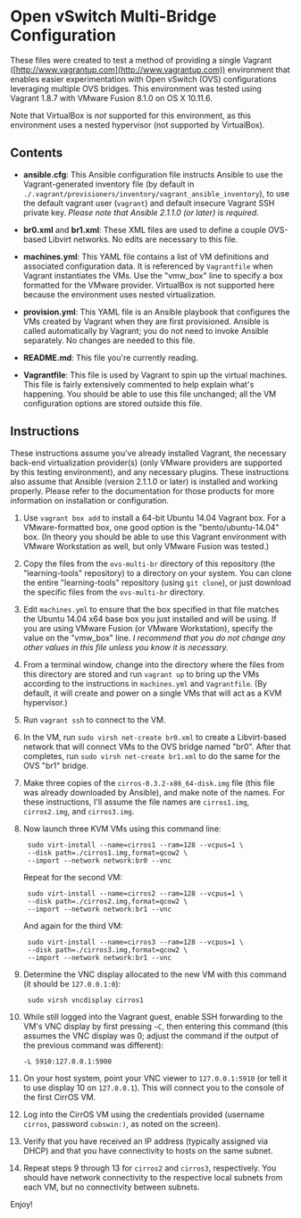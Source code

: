 # Open vSwitch Multi-Bridge Configuration

These files were created to test a method of providing a single Vagrant ([http://www.vagrantup.com](http://www.vagrantup.com)) environment that enables easier experimentation with Open vSwitch (OVS) configurations leveraging multiple OVS bridges. This environment was tested using Vagrant 1.8.7 with VMware Fusion 8.1.0 on OS X 10.11.6.

Note that VirtualBox is _not_ supported for this environment, as this environment uses a nested hypervisor (not supported by VirtualBox).

## Contents

* **ansible.cfg**: This Ansible configuration file instructs Ansible to use the Vagrant-generated inventory file (by default in `./.vagrant/provisioners/inventory/vagrant_ansible_inventory`), to use the default vagrant user (`vagrant`) and default insecure Vagrant SSH private key. _Please note that Ansible 2.1.1.0 (or later) is required._

* **br0.xml** and **br1.xml**: These XML files are used to define a couple OVS-based Libvirt networks. No edits are necessary to this file.

* **machines.yml**: This YAML file contains a list of VM definitions and associated configuration data. It is referenced by `Vagrantfile` when Vagrant instantiates the VMs. Use the "vmw_box" line to specify a box formatted for the VMware provider. VirtualBox is not supported here because the environment uses nested virtualization.

* **provision.yml**: This YAML file is an Ansible playbook that configures the VMs created by Vagrant when they are first provisioned. Ansible is called automatically by Vagrant; you do not need to invoke Ansible separately. No changes are needed to this file.

* **README.md**: This file you're currently reading.

* **Vagrantfile**: This file is used by Vagrant to spin up the virtual machines. This file is fairly extensively commented to help explain what's happening. You should be able to use this file unchanged; all the VM configuration options are stored outside this file.

## Instructions

These instructions assume you've already installed Vagrant, the necessary back-end virtualization provider(s) (only VMware providers are supported by this testing environment), and any necessary plugins. These instructions also assume that Ansible (version 2.1.1.0 or later) is installed and working properly. Please refer to the documentation for those products for more information on installation or configuration.

1. Use `vagrant box add` to install a 64-bit Ubuntu 14.04 Vagrant box. For a VMware-formatted box, one good option is the "bento/ubuntu-14.04" box. (In theory you should be able to use this Vagrant environment with VMware Workstation as well, but only VMware Fusion was tested.)

2. Copy the files from the `ovs-multi-br` directory of this repository (the "learning-tools" repository) to a directory on your system. You can clone the entire "learning-tools" repository (using `git clone`), or just download the specific files from the `ovs-multi-br` directory.

3. Edit `machines.yml` to ensure that the box specified in that file matches the Ubuntu 14.04 x64 base box you just installed and will be using. If you are using VMware Fusion (or VMware Workstation), specify the value on the "vmw_box" line. _I recommend that you do not change any other values in this file unless you know it is necessary._

4. From a terminal window, change into the directory where the files from this directory are stored and run `vagrant up` to bring up the VMs according to the instructions in `machines.yml` and `Vagrantfile`. (By default, it will create and power on a single VMs that will act as a KVM hypervisor.)

5. Run `vagrant ssh` to connect to the VM.

6. In the VM, run `sudo virsh net-create br0.xml` to create a Libvirt-based network that will connect VMs to the OVS bridge named "br0". After that completes, run `sudo virsh net-create br1.xml` to do the same for the OVS "br1" bridge.

7. Make three copies of the `cirros-0.3.2-x86_64-disk.img` file (this file was already downloaded by Ansible), and make note of the names. For these instructions, I'll assume the file names are `cirros1.img`, `cirros2.img`, and `cirros3.img`.

8. Now launch three KVM VMs using this command line:

        sudo virt-install --name=cirros1 --ram=128 --vcpus=1 \
        --disk path=./cirros1.img,format=qcow2 \
        --import --network network:br0 --vnc

    Repeat for the second VM:

        sudo virt-install --name=cirros2 --ram=128 --vcpus=1 \
        --disk path=./cirros2.img,format=qcow2 \
        --import --network network:br1 --vnc

    And again for the third VM:

        sudo virt-install --name=cirros3 --ram=128 --vcpus=1 \
        --disk path=./cirros3.img,format=qcow2 \
        --import --network network:br1 --vnc

9. Determine the VNC display allocated to the new VM with this command (it should be `127.0.0.1:0`):

        sudo virsh vncdisplay cirros1

10. While still logged into the Vagrant guest, enable SSH forwarding to the VM's VNC display by first pressing `~C`, then entering this command (this assumes the VNC display was 0; adjust the command if the output of the previous command was different):

        -L 5910:127.0.0.1:5900

11. On your host system, point your VNC viewer to `127.0.0.1:5910` (or tell it to use display 10 on `127.0.0.1`). This will connect you to the console of the first CirrOS VM.

12. Log into the CirrOS VM using the credentials provided (username `cirros`, password `cubswin:)`, as noted on the screen).

13. Verify that you have received an IP address (typically assigned via DHCP) and that you have connectivity to hosts on the same subnet.

14. Repeat steps 9 through 13 for `cirros2` and `cirros3`, respectively. You should have network connectivity to the respective local subnets from each VM, but no connectivity between subnets.

Enjoy!
